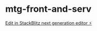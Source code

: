 # mtg-front-and-serv

[Edit in StackBlitz next generation editor ⚡️](https://stackblitz.com/~/github.com/joshbedo/mtg-front-and-serv)